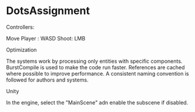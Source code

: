 # DotsAssignment

Controllers:

Move Player : WASD
Shoot: LMB

Optimization

The systems work by processing only entities with specific components. BurstCompile is used to make the code run faster. References are cached where possible to improve performance. A consistent naming convention is followed for authors and systems.

Unity

In the engine, select the "MainScene" adn enable the subscene if disabled.



